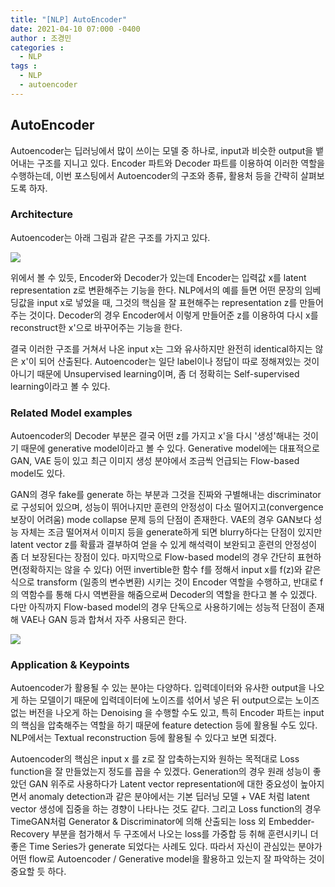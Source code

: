 ```yaml
---
title: "[NLP] AutoEncoder"
date: 2021-04-10 07:000 -0400
author : 조경민
categories :
  - NLP
tags :
  - NLP
  - autoencoder
---
```


## AutoEncoder



Autoencoder는 딥러닝에서 많이 쓰이는 모델 중 하나로, input과 비슷한 output을 뱉어내는 구조를 지니고 있다. Encoder 파트와 Decoder 파트를 이용하여 이러한 역할을 수행하는데, 이번 포스팅에서 Autoencoder의 구조와 종류, 활용처 등을 간략히 살펴보도록 하자.



### Architecture

Autoencoder는 아래 그림과 같은 구조를 가지고 있다. 

![](https://img1.daumcdn.net/thumb/R1280x0/?scode=mtistory2&fname=https%3A%2F%2Fblog.kakaocdn.net%2Fdn%2FZAS36%2FbtqzZKBCb3X%2FyvuxoSPOMQRd2nHufcR0S1%2Fimg.png)

위에서 볼 수 있듯, Encoder와 Decoder가 있는데 Encoder는 입력값 x를 latent representation z로 변환해주는 기능을 한다. NLP에서의 예를 들면 어떤 문장의 임베딩값을 input x로 넣었을 때, 그것의 핵심을 잘 표현해주는 representation z를 만들어주는 것이다. Decoder의 경우 Encoder에서 이렇게 만들어준 z를 이용하여 다시 x를 reconstruct한 x'으로 바꾸어주는 기능을 한다. 

결국 이러한 구조를 거쳐서 나온 input x는 그와 유사하지만 완전히 identical하지는 않은 x'이 되어 산출된다. Autoencoder는 일단 label이나 정답이 따로 정해져있는 것이 아니기 때문에 Unsupervised learning이며, 좀 더 정확히는 Self-supervised learning이라고 볼 수 있다. 



### Related Model examples

Autoencoder의 Decoder 부분은 결국 어떤 z를 가지고 x'을 다시 '생성'해내는 것이기 때문에 generative model이라고 볼 수 있다. Generative model에는 대표적으로 GAN, VAE 등이 있고 최근 이미지 생성 분야에서 조금씩 언급되는 Flow-based model도 있다.

GAN의 경우 fake를 generate 하는 부분과 그것을 진짜와 구별해내는 discriminator로 구성되어 있으며, 성능이 뛰어나지만 훈련의 안정성이 다소 떨어지고(convergence 보장이 어려움) mode collapse 문제 등의 단점이 존재한다. VAE의 경우 GAN보다 성능 자체는 조금 떨어져서 이미지 등을 generate하게 되면 blurry하다는 단점이 있지만 latent vector z를 확률과 결부하여 얻을 수 있게 해석력이 보완되고 훈련의 안정성이 좀 더 보장된다는 장점이 있다. 마지막으로 Flow-based model의 경우 간단히 표현하면(정확하지는 않을 수 있다) 어떤 invertible한 함수 f를 정해서 input x를 f(z)와 같은 식으로 transform (일종의 변수변환) 시키는 것이 Encoder 역할을 수행하고, 반대로 f의 역함수를 통해 다시 역변환을 해줌으로써 Decoder의 역할을 한다고 볼 수 있겠다. 다만 아직까지 Flow-based model의 경우 단독으로 사용하기에는 성능적 단점이 존재해 VAE나 GAN 등과 합쳐서 자주 사용되곤 한다.

![](https://lilianweng.github.io/lil-log/assets/images/three-generative-models.png)



### Application & Keypoints

Autoencoder가 활용될 수 있는 분야는 다양하다. 입력데이터와 유사한 output을 나오게 하는 모델이기 때문에 입력데이터에 노이즈를 섞어서 넣은 뒤 output으로는 노이즈 없는 버전을 나오게 하는 Denoising 을 수행할 수도 있고, 특히 Encoder 파트는 input의 핵심을 압축해주는 역할을 하기 때문에 feature detection 등에 활용될 수도 있다. NLP에서는 Textual reconstruction 등에 활용될 수 있다고 보면 되겠다.

Autoencoder의 핵심은 input x 를 z로 잘 압축하는지와 원하는 목적대로 Loss function을 잘 만들었는지 정도를 꼽을 수 있겠다. Generation의 경우 원래 성능이 좋았던 GAN 위주로 사용하다가 Latent vector representation에 대한 중요성이 높아지면서 anomaly detection과 같은 분야에서는 기본 딥러닝 모델 + VAE 처럼 latent vector 생성에 집중을 하는 경향이 나타나는 것도 같다. 그리고 Loss function의 경우 TimeGAN처럼 Generator & Discriminator에 의해 산출되는 loss 외 Embedder-Recovery 부분을 첨가해서 두 구조에서 나오는 loss를 가중합 등 취해 훈련시키니 더 좋은 Time Series가 generate 되었다는 사례도 있다. 따라서 자신이 관심있는 분야가 어떤 flow로 Autoencoder / Generative model을 활용하고 있는지 잘 파악하는 것이 중요할 듯 하다.


